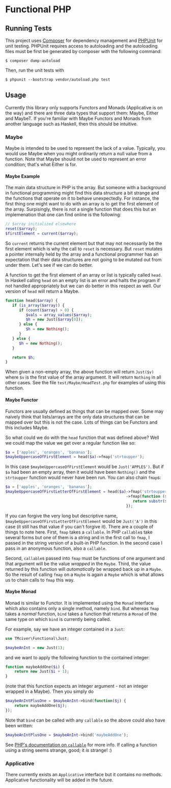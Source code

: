 # Functional PHP

## Running Tests

This project uses [Composer](getcomposer.org) for dependency management and
[PHPUnit](phpunit.de) for unit testing.  PHPUnit requires access to autoloading
and the autoloading files must be first be generated by composer with the
following command:

    $ composer dump-autoload

Then, run the unit tests with

    $ phpunit --bootstrap vendor/autoload.php test

## Usage

Currently this library only supports Functors and Monads (Applicative is on the
way) and there are three data types that support them: Maybe, Either and MaybeT.
If you're familiar with Maybe Functors and Monads from another language such as
Haskell, then this should be intuitive.

### Maybe

Maybe is intended to be used to represent the lack of a value.  Typically, you
would use Maybe when you might ordinarily return a null value from a
function.  Note that Maybe should not be used to represent an error condition;
that's what Either is for.

#### Maybe Example

The main data structure in PHP is the array.  But someone with a background in
functional programming might find this data structure a bit strange and the
functions that operate on it to behave unexpectedly.  For instance, the first
thing one might want to do with an array is to get the first element of the
array.  Surpisingly, there is not a single function that does this but an
implemenation that one can find online is the following:

```php
// $array initialized elsewhere
reset($array);
$firstElement = current($array);
```

So `current` returns the current element but that may not necessarily be the
first element which is why the call to `reset` is necessary.  But `reset`
mutates a pointer internally held by the array and a functional programmer has
an expectation that their data structures are not going to be mutated out from
under them.  Let's see if we can do better.

A function to get the first element of an array or list is typically called
`head`.  In Haskell calling `head` on an empty list is an error and halts the
program if not handled appropriately but we can do better in this respect as
well.  Our version of `head` will return a Maybe.

```php
function head($array) {
   if (is_array($array)) {
      if (count($array) > 0) {
	     $vals = array_values($array);
	     $h = new Just($array[0]);
	  } else {
	     $h = new Nothing();
	  }
   } else {
      $h = new Nothing();
   }

   return $h;
}
```

When given a non-empty array, the above function will return `Just($v)` where
`$v` is the first value of the array argument.  It will return `Nothing` in all
other cases.  See the file `test/Maybe/HeadTest.php` for examples of using this
function.

#### Maybe Functor

Functors are usually defined as things that can be mapped over.  Some may
naively think that lists/arrays are the only data structures that can be mapped
over but this is not the case.  Lots of things can be Functors and this includes
Maybe.

So what could we do with the `head` function that was defined above?  Well we
could map the value we get over a regular function like so:

```php
$a = ['apples', 'oranges', 'bananas'];
$maybeUppercaseOfFirstElement = head($a)->fmap('strtoupper');
```

In this case `$maybeUppercaseOfFirstElement` would be `Just('APPLES')`.  But if
`$a` had been an empty array, then it would have been `Nothing()` and the
`strtoupper` function would never have been run.  You can also chain `fmap`s:

```php
$a = ['apples', 'oranges', 'bananas'];
$maybeUppercaseOfFirstLetterOfFirstElement = head($a)->fmap('strtoupper')
                                                     ->fmap(function ($str) {
													    return substr($str, 0, 1);
													 });
```

If you can forgive the very long but descriptive name,
`$maybeUppercaseOfFirstLetterOfFirstElement` would be `Just('A')` in this case
(it still has that value if you can't forgive it).  There are a couple of things
to note here.  First, `fmap` takes a `callable`.  In PHP `callable`s take
several forms but one of them is a string and in the first call to `fmap`, I
passed in the string version of a built-in PHP function.  In the second case I
pass in an anonymous function, also a `callable`.

Second, `callable`s passed into `fmap` must be functions of one argument and
that argument will be the value _wrapped_ in the `Maybe`.  Third, the value
returned by this function will _automatically_ be wrapped back up in a `Maybe`.
So the result of calling `fmap` on a `Maybe` is again a `Maybe` which is what
allows us to chain calls to `fmap` this way.

#### Maybe Monad

Monad is similar to Functor.  It is implemented using the `Monad` interface
which also contains only a single method, namely `bind`.  But whereas `fmap`
takes a _normal_ function, `bind` takes a function that returns a `Monad` of the
same type on which `bind` is currently being called.

For example, say we have an integer contained in a `Just`:

```php
use TMciver\Functional\Just;

$maybeAnInt = new Just(1);
```

and we want to apply the following function to the contained integer:

```php
function maybeAddOne($i) {
	return new Just($i + 1);
}
```

(note that this function expects an integer argument - not an integer wrapped in
a Maybe).  Then you simply do

```php
$maybeAnIntPlusOne = $maybeAnInt->bind(function($j) {
	return maybeAddOne($j);
});
```

Note that `bind` can be called with any `callable` so the above could also have
been written:

```php
$maybeAnIntPlusOne = $maybeAnInt->bind('maybeAddOne');
```

See
[PHP's documentation on `callable`](http://php.net/manual/en/language.types.callable.php)
for more info.  If calling a function using a string seems strange, good; it
*is* strange! :)

### Applicative

There currently exists an `Applicative` interface but it contains no methods.
Applicative functionality will be added in the future.
